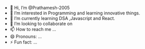 - 👋 Hi, I’m @Prathamesh-2005
- 👀 I’m interested in Programming and learning innovative things.
- 🌱 I’m currently learning DSA ,Javascript and React.
- 💞️ I’m looking to collaborate on 
- 📫 How to reach me ...
- 😄 Pronouns: ...
- ⚡ Fun fact: ...

<!---
Prathamesh-2005/Prathamesh-2005 is a ✨ special ✨ repository because its `README.md` (this file) appears on your GitHub profile.
You can click the Preview link to take a look at your changes.
--->
